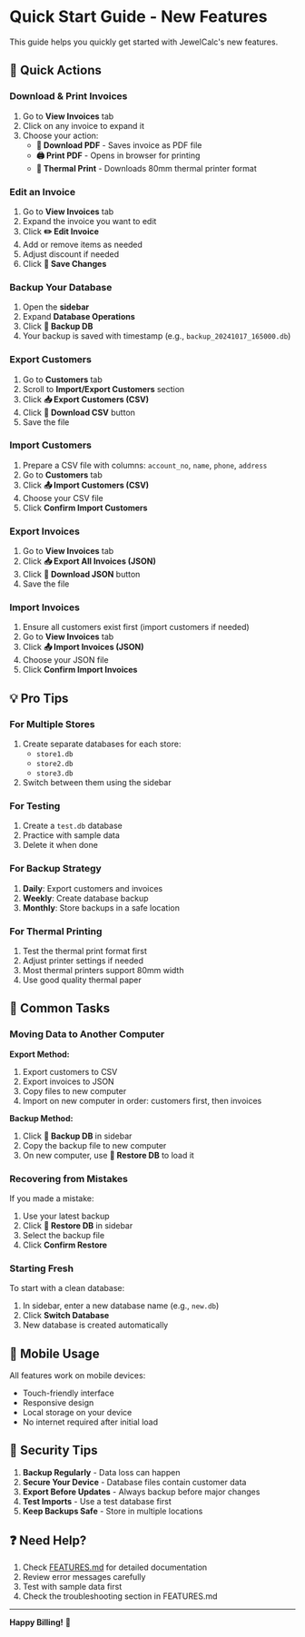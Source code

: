 # Quick Start Guide - New Features

This guide helps you quickly get started with JewelCalc's new features.

## 🚀 Quick Actions

### Download & Print Invoices

1. Go to **View Invoices** tab
2. Click on any invoice to expand it
3. Choose your action:
   - **📄 Download PDF** - Saves invoice as PDF file
   - **🖨️ Print PDF** - Opens in browser for printing
   - **🧾 Thermal Print** - Downloads 80mm thermal printer format

### Edit an Invoice

1. Go to **View Invoices** tab
2. Expand the invoice you want to edit
3. Click **✏️ Edit Invoice**
4. Add or remove items as needed
5. Adjust discount if needed
6. Click **💾 Save Changes**

### Backup Your Database

1. Open the **sidebar**
2. Expand **Database Operations**
3. Click **💾 Backup DB**
4. Your backup is saved with timestamp (e.g., `backup_20241017_165000.db`)

### Export Customers

1. Go to **Customers** tab
2. Scroll to **Import/Export Customers** section
3. Click **📥 Export Customers (CSV)**
4. Click **💾 Download CSV** button
5. Save the file

### Import Customers

1. Prepare a CSV file with columns: `account_no`, `name`, `phone`, `address`
2. Go to **Customers** tab
3. Click **📤 Import Customers (CSV)**
4. Choose your CSV file
5. Click **Confirm Import Customers**

### Export Invoices

1. Go to **View Invoices** tab
2. Click **📥 Export All Invoices (JSON)**
3. Click **💾 Download JSON** button
4. Save the file

### Import Invoices

1. Ensure all customers exist first (import customers if needed)
2. Go to **View Invoices** tab
3. Click **📤 Import Invoices (JSON)**
4. Choose your JSON file
5. Click **Confirm Import Invoices**

## 💡 Pro Tips

### For Multiple Stores
1. Create separate databases for each store:
   - `store1.db`
   - `store2.db`
   - `store3.db`
2. Switch between them using the sidebar

### For Testing
1. Create a `test.db` database
2. Practice with sample data
3. Delete it when done

### For Backup Strategy
1. **Daily**: Export customers and invoices
2. **Weekly**: Create database backup
3. **Monthly**: Store backups in a safe location

### For Thermal Printing
1. Test the thermal print format first
2. Adjust printer settings if needed
3. Most thermal printers support 80mm width
4. Use good quality thermal paper

## 🔧 Common Tasks

### Moving Data to Another Computer

**Export Method:**
1. Export customers to CSV
2. Export invoices to JSON
3. Copy files to new computer
4. Import on new computer in order: customers first, then invoices

**Backup Method:**
1. Click **💾 Backup DB** in sidebar
2. Copy the backup file to new computer
3. On new computer, use **📂 Restore DB** to load it

### Recovering from Mistakes

If you made a mistake:
1. Use your latest backup
2. Click **📂 Restore DB** in sidebar
3. Select the backup file
4. Click **Confirm Restore**

### Starting Fresh

To start with a clean database:
1. In sidebar, enter a new database name (e.g., `new.db`)
2. Click **Switch Database**
3. New database is created automatically

## 📱 Mobile Usage

All features work on mobile devices:
- Touch-friendly interface
- Responsive design
- Local storage on your device
- No internet required after initial load

## 🔐 Security Tips

1. **Backup Regularly** - Data loss can happen
2. **Secure Your Device** - Database files contain customer data
3. **Export Before Updates** - Always backup before major changes
4. **Test Imports** - Use a test database first
5. **Keep Backups Safe** - Store in multiple locations

## ❓ Need Help?

1. Check [FEATURES.md](FEATURES.md) for detailed documentation
2. Review error messages carefully
3. Test with sample data first
4. Check the troubleshooting section in FEATURES.md

---

**Happy Billing!** 💎
